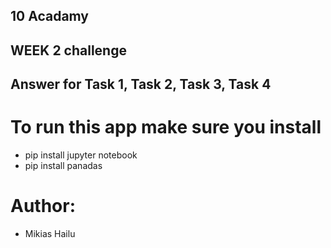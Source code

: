 ## 10 Acadamy  

## WEEK 2 challenge

## Answer for Task 1, Task 2, Task 3, Task 4

# To run this app make sure you install

- pip install jupyter notebook
- pip install panadas

# Author: 

- Mikias Hailu
